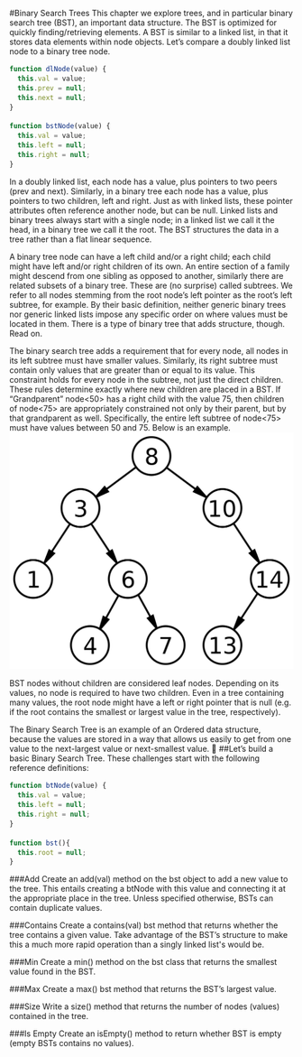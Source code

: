 #Binary Search Trees
This chapter we explore trees, and in particular binary search tree (BST), an important data structure. The BST is optimized for quickly finding/retrieving elements. A BST is similar to a linked list, in that it stores data elements within node objects. Let’s compare a doubly linked list node to a binary tree node.
```javascript
function dlNode(value) {
  this.val = value;
  this.prev = null;
  this.next = null;
}

function bstNode(value) {
  this.val = value;
  this.left = null;
  this.right = null;
}
```
In a doubly linked list, each node has a value, plus pointers to two peers (prev and next). Similarly, in a binary tree each node has a value, plus pointers to two children, left and right. Just as with linked lists, these pointer attributes often reference another node, but can be null. Linked lists and binary trees always start with a single node; in a linked list we call it the head, in a binary tree we call it the root. The BST structures the data in a tree rather than a flat linear sequence.

A binary tree node can have a left child and/or a right child; each child might have left and/or right children of its own. An entire section of a family might descend from one sibling as opposed to another, similarly there are related subsets of a binary tree. These are (no surprise) called subtrees. We refer to all nodes stemming from the root node’s left pointer as the root’s left subtree, for example. By their basic definition, neither generic binary trees nor generic linked lists impose any specific order on where values must be located in them. There is a type of binary tree that adds structure, though. Read on.

The binary search tree adds a requirement that for every node, all nodes in its left subtree must have smaller values. Similarly, its right subtree must contain only values that are greater than or equal to its value. This constraint holds for every node in the subtree, not just the direct children. These rules determine exactly where new children are placed in a BST. If “Grandparent” node<50> has a right child with the value 75, then children of node<75> are appropriately constrained not only by their parent, but by that grandparent as well. Specifically, the entire left subtree of node<75> must have values between 50 and 75.  Below is an example.
![alt_text](bst.png "BST")

BST nodes without children are considered leaf nodes. Depending on its values, no node is required to have two children. Even in a tree containing many values, the root node might have a left or right pointer that is null (e.g. if the root contains the smallest or largest value in the tree, respectively).

The Binary Search Tree is an example of an Ordered data structure, because the values are stored in a way that allows us easily to get from one value to the next-largest value or next-smallest value.

##Let’s build a basic Binary Search Tree. These challenges start with the following reference definitions:

```javascript
function btNode(value) {
  this.val = value;
  this.left = null;
  this.right = null;
}

function bst(){
  this.root = null;
}
```
###Add
Create an add(val) method on the bst object to add a new value to the tree. This entails creating a btNode with this value and connecting it at the appropriate place in the tree. Unless specified otherwise, BSTs can contain duplicate values.

###Contains
Create a contains(val) bst method that returns whether the tree contains a given value. Take advantage of the BST’s structure to make this a much more rapid operation than a singly linked list's would be.

###Min
Create a min() method on the bst class that returns the smallest value found in the BST.

###Max
Create a max() bst method that returns the BST’s largest value.

###Size
Write a size() method that returns the number of nodes (values) contained in the tree.

###Is Empty
Create an isEmpty() method to return whether BST is empty (empty BSTs contains no values).
